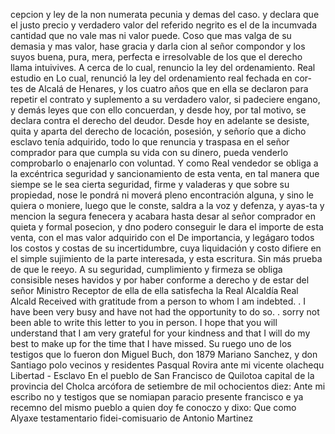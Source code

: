 cepcion y ley de la non numerata pecunia y demas del caso. y declara que el justo precio y verdadero valor del referido negrito es el de la incumvada cantidad que no vale mas ni valor puede.
Coso que mas valga de su demasia y mas valor, hase gracia y darla
cion al señor compondor y los suyos buena, pura, mera, perfecta
e irresolvable de los que el derecho llama intuivives. A cerca
de lo cual, renuncio la ley del ordenamiento. Real estudio en
Lo cual, renunció la ley del ordenamiento real fechada en cor- tes de Alcalá de Henares, y los cuatro años que en ella se declaron para repetir el contrato y suplemento a su verdadero valor, si padeciere engano, y demás leyes que con ello concuerdan, y desde hoy, por tal motivo, se declara contra el derecho del deudor.
Desde hoy en adelante se desiste, quita y aparta del derecho de locación, posesión, y señorío que a dicho esclavo tenía adquirido, todo lo que renuncia y traspasa en el señor comprador para que cumpla su vida con su dinero, pueda venderlo comprobarlo o enajenarlo con
voluntad. Y como Real vendedor se obliga a la excéntrica seguridad y sancionamiento de esta venta, en tal manera que siempe se le sea cierta seguridad, firme y valaderas y que sobre su propiedad, nose le pondrá ni moverá pleno encontración alguna, y sino le quiera
o moniere, luego que le conste, saldra a la voz y defenza, y ayas-ta y mencion la segura fenecera y acabara hasta desar al señor comprador en quieta y formal posecion, y dno podero conseguir le dara el importe de esta venta, con el mas valor adquirido con el
De importancia, y legágaro todos los costos y costas de su incertidumbre, cuya liquidación y costo difiere en el simple sujimiento de la parte interesada, y esta escritura. Sin más prueba de que le reeyo. A su seguridad, cumplimiento y firmeza se obliga consisible
neses havidos y por haber conforme a derecho y de estar del señor Ministro Receptor de ella de ella satisfecha la Real Alcaldía Real Alcald
Received with gratitude from a person to whom I am indebted. . I have been very busy and have not had the opportunity to do so. . sorry not been able to write this letter to you in person. I hope that you will understand that I am very grateful for your kindness and that I will do my best to make up for the time that I have missed.
Su ruego uno de los testigos que lo fueron don Miguel Buch, don 1879 Mariano Sanchez, y don Santiago polo vecinos y residentes Pasqual Rovira ante mi vicente olachequ
Libertad - Esclavo
En el pueblo de San Francisco de Quilotoa
capital de la provincia del Cholca
arcófora de setiembre de mil ochocientos diez:
Ante mi escribo
no y testigos que se nomiapan paracio presente francisco e ya
recemno del mismo pueblo a quien doy fe conoczo y dixo: Que como
Alyaxe testamentario fidei-comisuario de Antonio Martinez